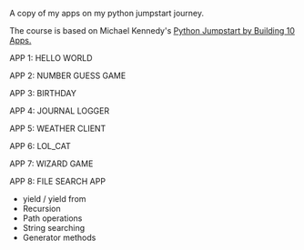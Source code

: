 A copy of my apps on my python jumpstart journey.

The course is based on Michael Kennedy's [Python Jumpstart by Building 10 Apps.](https://training.talkpython.fm/courses/details/python-language-jumpstart-building-10-apps)

APP 1: HELLO WORLD

APP 2: NUMBER GUESS GAME

APP 3: BIRTHDAY

APP 4: JOURNAL LOGGER

APP 5: WEATHER CLIENT

APP 6: LOL_CAT

APP 7: WIZARD GAME

APP 8: FILE SEARCH APP
- yield / yield from
- Recursion
- Path operations
- String searching
- Generator methods